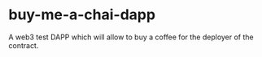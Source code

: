 # buy-me-a-chai-dapp
A web3 test DAPP which will allow to buy a coffee for the deployer of the contract.
